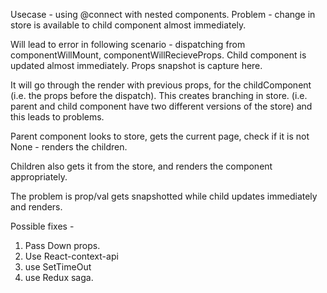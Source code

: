 Usecase - using @connect with nested components.
Problem - change in store is available to child component almost immediately.

Will lead to error in following scenario - dispatching from componentWillMount, componentWillRecieveProps. Child component is updated almost immediately.
Props snapshot is capture here.

It will go through the render with previous props, for the childComponent (i.e. the props before the dispatch). This creates branching in store. (i.e. parent and child component have two different versions of the store) and this leads to problems.

Parent component looks to store, gets the current page,
check if it is not None - renders the children.

Children also gets it from the store, and renders the component appropriately.

The problem is prop/val gets snapshotted while child updates immediately and renders.

Possible fixes - 
1. Pass Down props.
2. Use React-context-api
3. use SetTimeOut
4. use Redux saga.
